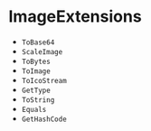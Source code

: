 # ImageExtensions
- <code>ToBase64</code>
- <code>ScaleImage</code>
- <code>ToBytes</code>
- <code>ToImage</code>
- <code>ToIcoStream</code>
- <code>GetType</code>
- <code>ToString</code>
- <code>Equals</code>
- <code>GetHashCode</code>